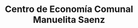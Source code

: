 ---
title: "Centro de Economía Comunal Manuelita Saenz"
url: /caracas/centro-de-economia-comunal-manuelita-saenz/
shop: Einkaufszentrum
---